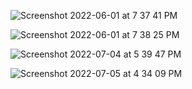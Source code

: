 ![Screenshot 2022-06-01 at 7 37 41 PM](https://user-images.githubusercontent.com/1115851/171424349-21d0f9e8-5ced-4a73-a820-95b6a8bb3cd6.png)

![Screenshot 2022-06-01 at 7 38 25 PM](https://user-images.githubusercontent.com/1115851/171424508-0d556cf5-65c3-4061-ac17-2b8ccec80c1a.png)

![Screenshot 2022-07-04 at 5 39 47 PM](https://user-images.githubusercontent.com/1115851/177152152-d6728253-922b-443a-aa38-23cc4b0c7a33.png)

![Screenshot 2022-07-05 at 4 34 09 PM](https://user-images.githubusercontent.com/1115851/177313865-d2104975-9637-4b45-9464-a354edd9ae3e.png)
